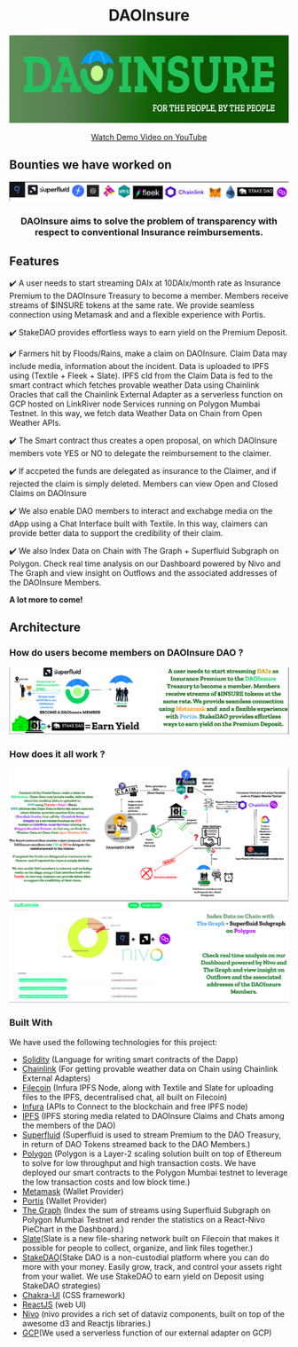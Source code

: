 <h1 align="center">DAOInsure</h1>

<p align="center">
<a align="center" href="https://github.com/DAOInsure/DAOInsure">
  <img src="./public/assets/github.png" alt="Logo" width="638" height="158">
</a>
</p> 
 
  <p align="center"><a href="">Watch Demo Video on YouTube</a></p>

## Bounties we have worked on
<p align="center"><img src="./public/assets/4.png" alt="Logo">

<h3 align="center">DAOInsure aims to solve the problem of transparency with respect to conventional Insurance reimbursements.</h3>

  </p>

##  Features

<p> ✔️ A user needs to start streaming DAIx at 10DAIx/month rate as Insurance Premium to the DAOInsure Treasury to become a member. Members receive streams of $INSURE tokens at the same rate. We provide seamless connection using Metamask and  and a flexible experience with Portis. </p>
<p> ✔️  StakeDAO provides effortless ways to earn yield on the Premium Deposit.</p>
<p> ✔️  Farmers hit by Floods/Rains, make a claim on DAOInsure.  Claim Data may include media, information about the incident. Data is uploaded to IPFS using (Textile + Fleek + Slate). IPFS cId from the Claim Data is fed to the smart contract which fetches  provable weather Data using Chainlink Oracles that call the  Chainlink External Adapter as a serverless function on GCP hosted on LinkRiver node Services running on Polygon Mumbai Testnet.  In this way, we fetch data 
Weather Data on Chain from Open Weather APIs. </p>
<p> ✔️ The Smart contract thus creates a open proposal, on which DAOInsure members vote YES or NO to delegate the reimbursement to the claimer. </p>
<p> ✔️ If accpeted the funds are delegated as insurance to the Claimer, and if rejected the claim is simply deleted. Members can view Open and Closed Claims on DAOInsure </p>
<p> ✔️  We also enable DAO members to interact and exchabge media on the dApp using a Chat Interface built with Textile. In this way, claimers can provide better data to support the credibility of their claim.</p>
<p> ✔️ We also Index Data on Chain with The Graph + Superfluid Subgraph on Polygon. Check real time analysis on our Dashboard powered by Nivo and The Graph and view insight on Outflows and the associated addresses of the DAOInsure Members. </p>
 
 **A lot more to come!**

## Architecture

### How do users become members on DAOInsure DAO ?
![Flow of Control](./public/assets/3.png)
### How does it all work ?
![Flow of Build of Network](./public/assets/1.png)
![Dataset Info](./public/assets/2.png)

### Built With
We have used the following technologies for this project:
* [Solidity](https://docs.soliditylang.org/en/v0.8.3/) (Language for writing smart contracts of the Dapp)
* [Chainlink](https://chain.link/) (For getting provable weather data on Chain using Chainlink External Adapters)
* [Filecoin](https://filecoin.io/) (Infura IPFS Node, along with Textile and Slate for uploading files to the IPFS, decentralised chat, all built on Filecoin)
* [Infura](https://infura.io/) (APIs to Connect to the blockchain and free IPFS node)
* [IPFS](https://ipfs.io/) (IPFS storing media related to DAOInsure Claims and Chats among the members of the DAO)
* [Superfluid](https://www.superfluid.finance/) (Superfluid is used to stream Premium to the DAO Treasury, in return of DAO Tokens streamed back to the DAO Members.)
* [Polygon](https://polygon.technology) (Polygon is a Layer-2 scaling solution built on top of Ethereum to solve for low throughput and high transaction costs. We have deployed our smart contracts to the Polygon Mumbai testnet to leverage the low transaction costs and low block time.)
* [Metamask](https://metamask.io) (Wallet Provider)
* [Portis](https://portis.io) (Wallet Provider)
* [The Graph](https://thegraph.com/) (Index the sum of streams using Superfluid Subgraph on Polygon Mumbai Testnet and render the statistics on a React-Nivo PieChart in the Dashboard.)
* [Slate](https://slate.host)(Slate is a new file-sharing network built on Filecoin that makes it possible for people to collect, organize, and link files together.)
* [StakeDAO](https://stakedao.org/)(Stake DAO is a non-custodial platform where you can do more with your money. Easily grow, track, and control your assets right from your wallet. We use StakeDAO to earn yield on Deposit using StakeDAO strategies)
* [Chakra-UI](https://chakra-ui.com) (CSS framework)
* [ReactJS](https://reactjs.org/) (web UI)
* [Nivo](https://nivo.rocks/) (nivo provides a rich set of dataviz components, built on top of the awesome d3 and Reactjs libraries.)
* [GCP](https://cloud.google.com/gcp)(We used a serverless function of our external adapter on GCP)

